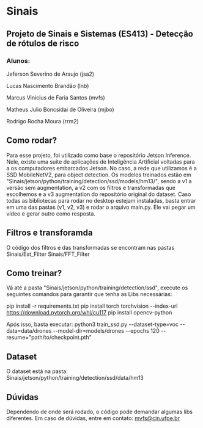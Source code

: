 # Sinais
## Projeto de Sinais e Sistemas (ES413) - Detecção de rótulos de risco

### Alunos: 
  Jeferson Severino de Araujo (jsa2)
  
  Lucas Nascimento Brandão (lnb)
  
  Marcus Vinicius de Faria Santos (mvfs)
  
  Matheus Julio Boncsidai de Oliveira (mjbo)
  
  Rodrigo Rocha Moura (rrm2)

## Como rodar?
Para esse projeto, foi utilizado como base o repositório Jetson Inference. Nele, existe uma suite de aplicações de Inteligência Artificial voltadas para a os computadores embarcados Jetson. No caso, a rede que utilizamos é a SSD MobileNetV2, para object detection.
Os modelos treinados estão em "Sinais/jetson/python/training/detection/ssd/models/hm13/", sendo a v1 a versão sem augmentation, a v2 com os filtros e transformadas que escolhemos e a v3 augmentation do repositório original do dataset. Caso todas as bibliotecas para rodar no desktop estejam instaladas, basta entrar em uma das pastas (v1, v2, v3) e rodar o arquivo main.py. Ele vai pegar um vídeo e gerar outro como resposta.

## Filtros e transforamda
O código dos filtros e das transformadas se encontram nas pastas  
Sinais/Est_Filter
Sinais/FFT_Filter 

## Como treinar?
Vá até a pasta "Sinais/jetson/python/training/detection/ssd", execute os seguintes comandos para garantir que tenha as Libs necessárias:

pip install -r requirements.txt
pip install torch torchvision --index-url https://download.pytorch.org/whl/cu117 
pip install opencv-python

Após isso, basta executar:
python3 train_ssd.py --dataset-type=voc --data=data/drones --model-dir=models/drones --epochs 120 --resume="path/to/checkpoint.pth"

## Dataset
O dataset está na pasta:
Sinais/jetson/python/training/detection/ssd/data/hm13

## Dúvidas
Dependendo  de onde será rodado, o código pode demandar algumas libs diferentes. Em caso de dúvidas, entre em contato:
mvfs@cin.ufpe.br
